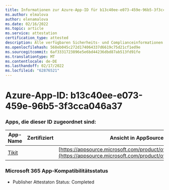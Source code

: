 ```yaml
---
title: Informationen zur Azure-App-ID für b13c40ee-e073-459e-96b5-3f3cca046a37
ms.author: elmalova
author: elenamalova
ms.date: 02/16/2022
ms.topic: article
ms.service: attestation
certification_type: attested
description: Alle verfügbaren Sicherheits- und Complianceinformationen für b13c40ee-e073-459e-96b5-3f3cca046a37.
ms.openlocfilehash: 568eb045c272d174064337d6619c75d21cf1ed9e
ms.sourcegitcommit: 6af3331723896e5e6bd44236dbd87ab513fd91fe
ms.translationtype: MT
ms.contentlocale: de-DE
ms.lasthandoff: 02/17/2022
ms.locfileid: "62876521"
---
```

# <a name="azure-app-id-b13c40ee-e073-459e-96b5-3f3cca046a37"></a>Azure-App-ID: b13c40ee-e073-459e-96b5-3f3cca046a37


### <a name="apps-associated-with-this-id"></a>Apps, die dieser ID zugeordnet sind:
| **App-Name** | **Zertifiziert** | **Ansicht in AppSource** |
|--------------|---------------|-----------------------|
| [Tikit](https://docs.microsoft.com/microsoft-365-app-certification/forward/WA200002602) |  | [https://appsource.microsoft.com/product/office/WA200002602](https://appsource.microsoft.com/product/office/WA200002602) |

### <a name="microsoft-365-app-compliance-status"></a>Microsoft 365 App-Kompatibilitätsstatus
- Publisher Attestaton Status: Completed
